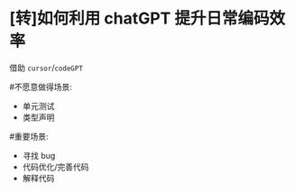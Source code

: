 # [转]如何利用 chatGPT 提升日常编码效率

借助 `cursor`/`codeGPT`

#不愿意做得场景:

- 单元测试
- 类型声明

#重要场景:

- 寻找 bug
- 代码优化/完善代码
- 解释代码
